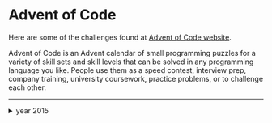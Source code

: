 # Advent of Code

Here are some of the challenges found at [Advent of Code website](https://adventofcode.com).

<p>Advent of Code is an Advent calendar of small programming puzzles for a variety of skill sets and skill levels that can be solved in any programming language you like. People use them as a speed contest, interview prep, company training, university coursework, practice problems, or to challenge each other.</p>

<hr>

<details>
  <summary>year 2015</summary>
  <p>Santa was hoping for a white Christmas, but his weather machine's "snow" function is powered by stars, and he's fresh out! To save Christmas, he needs you to collect fifty stars by December 25th.</p>
  
  <p>Collect stars by helping Santa solve puzzles. Two puzzles will be made available on each day in the Advent calendar; the second puzzle is unlocked when you complete the first. Each puzzle grants one star. Good luck!</p>

- [Day 1: Not Quite Lisp](2015/day1.md) ✔
- [Day 2: I Was Told There Would Be No Math](2015/day2.md) ✔
- [Day 3: Perfectly Spherical Houses in a Vacuum](2015/day3.md) ✔
- [Day 4: The Ideal Stocking Stuffer](2015/day4.md) ✔
- [Day 5: Doesn't He Have Intern-Elves For This?](2015/day5.md) ✔

</details>
